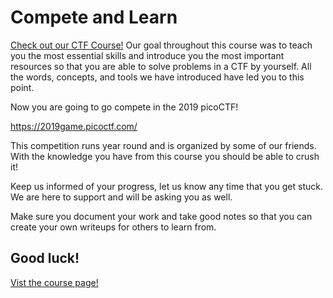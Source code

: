 # Compete and Learn

[Check out our CTF Course!](https://academy.hoppersroppers.org/mod/page/view.php?id=640)
Our goal throughout this course was to teach you the most essential skills and introduce you the most important resources so that you are able to solve problems in a CTF by yourself. All the words, concepts, and tools we have introduced have led you to this point.

Now you are going to go compete in the 2019 picoCTF!

<https://2019game.picoctf.com/> 

This competition runs year round and is organized by some of our friends. With the knowledge you have from this course you should be able to crush it!

Keep us informed of your progress, let us know any time that you get stuck. We are here to support and will be asking you as well.

Make sure you document your work and take good notes so that you can create your own writeups for others to learn from.

## Good luck!
[Vist the course page!](https://academy.hoppersroppers.org/mod/page/view.php?id=640)
